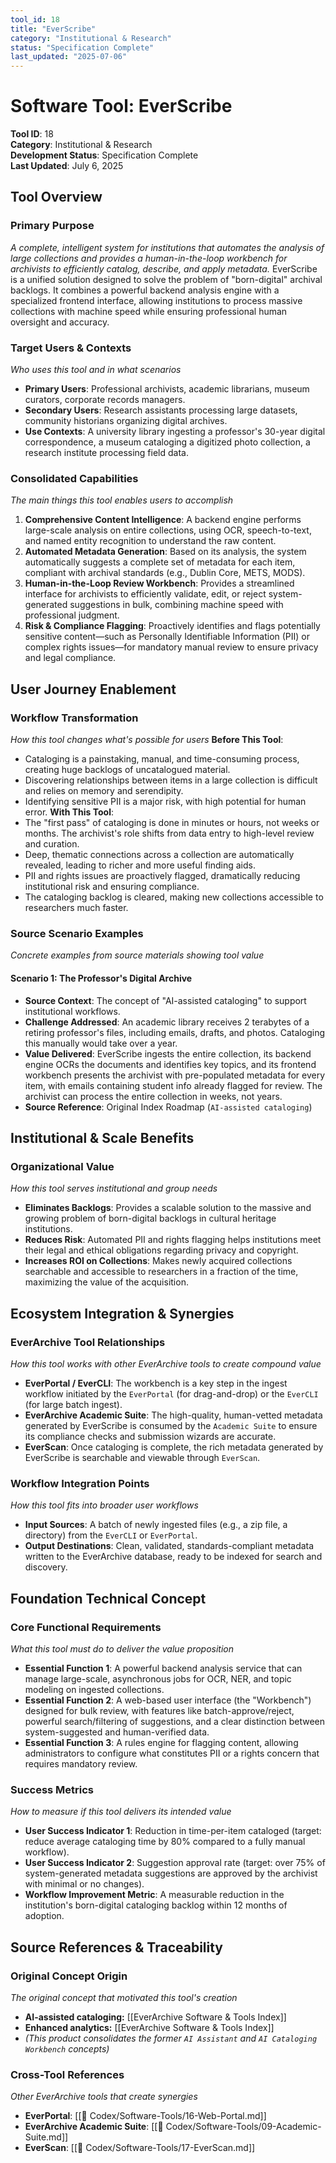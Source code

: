 ```yaml
---
tool_id: 18
title: "EverScribe"
category: "Institutional & Research"
status: "Specification Complete"
last_updated: "2025-07-06"
---
```

# Software Tool: EverScribe
**Tool ID**: 18  
**Category**: Institutional & Research  
**Development Status**: Specification Complete  
**Last Updated**: July 6, 2025
## Tool Overview
### Primary Purpose
*A complete, intelligent system for institutions that automates the analysis of large collections and provides a human-in-the-loop workbench for archivists to efficiently catalog, describe, and apply metadata.*
EverScribe is a unified solution designed to solve the problem of "born-digital" archival backlogs. It combines a powerful backend analysis engine with a specialized frontend interface, allowing institutions to process massive collections with machine speed while ensuring professional human oversight and accuracy.
### Target Users & Contexts
*Who uses this tool and in what scenarios*
- **Primary Users**: Professional archivists, academic librarians, museum curators, corporate records managers.
- **Secondary Users**: Research assistants processing large datasets, community historians organizing digital archives.
- **Use Contexts**: A university library ingesting a professor's 30-year digital correspondence, a museum cataloging a digitized photo collection, a research institute processing field data.
### Consolidated Capabilities
*The main things this tool enables users to accomplish*
1. **Comprehensive Content Intelligence**: A backend engine performs large-scale analysis on entire collections, using OCR, speech-to-text, and named entity recognition to understand the raw content.
2. **Automated Metadata Generation**: Based on its analysis, the system automatically suggests a complete set of metadata for each item, compliant with archival standards (e.g., Dublin Core, METS, MODS).
3. **Human-in-the-Loop Review Workbench**: Provides a streamlined interface for archivists to efficiently validate, edit, or reject system-generated suggestions in bulk, combining machine speed with professional judgment.
4. **Risk & Compliance Flagging**: Proactively identifies and flags potentially sensitive content—such as Personally Identifiable Information (PII) or complex rights issues—for mandatory manual review to ensure privacy and legal compliance.
## User Journey Enablement
### Workflow Transformation
*How this tool changes what's possible for users*
**Before This Tool**:
- Cataloging is a painstaking, manual, and time-consuming process, creating huge backlogs of uncatalogued material.
- Discovering relationships between items in a large collection is difficult and relies on memory and serendipity.
- Identifying sensitive PII is a major risk, with high potential for human error.
**With This Tool**:
- The "first pass" of cataloging is done in minutes or hours, not weeks or months. The archivist's role shifts from data entry to high-level review and curation.
- Deep, thematic connections across a collection are automatically revealed, leading to richer and more useful finding aids.
- PII and rights issues are proactively flagged, dramatically reducing institutional risk and ensuring compliance.
- The cataloging backlog is cleared, making new collections accessible to researchers much faster.
### Source Scenario Examples
*Concrete examples from source materials showing tool value*
#### **Scenario 1: The Professor's Digital Archive**
- **Source Context**: The concept of "AI-assisted cataloging" to support institutional workflows.
- **Challenge Addressed**: An academic library receives 2 terabytes of a retiring professor's files, including emails, drafts, and photos. Cataloging this manually would take over a year.
- **Value Delivered**: EverScribe ingests the entire collection, its backend engine OCRs the documents and identifies key topics, and its frontend workbench presents the archivist with pre-populated metadata for every item, with emails containing student info already flagged for review. The archivist can process the entire collection in weeks, not years.
- **Source Reference**: Original Index Roadmap (`AI-assisted cataloging`)
## Institutional & Scale Benefits
### Organizational Value
*How this tool serves institutional and group needs*
- **Eliminates Backlogs**: Provides a scalable solution to the massive and growing problem of born-digital backlogs in cultural heritage institutions.
- **Reduces Risk**: Automated PII and rights flagging helps institutions meet their legal and ethical obligations regarding privacy and copyright.
- **Increases ROI on Collections**: Makes newly acquired collections searchable and accessible to researchers in a fraction of the time, maximizing the value of the acquisition.
## Ecosystem Integration & Synergies
### EverArchive Tool Relationships
*How this tool works with other EverArchive tools to create compound value*
- **EverPortal / EverCLI**: The workbench is a key step in the ingest workflow initiated by the `EverPortal` (for drag-and-drop) or the `EverCLI` (for large batch ingest).
- **EverArchive Academic Suite**: The high-quality, human-vetted metadata generated by EverScribe is consumed by the `Academic Suite` to ensure its compliance checks and submission wizards are accurate.
- **EverScan**: Once cataloging is complete, the rich metadata generated by EverScribe is searchable and viewable through `EverScan`.
### Workflow Integration Points
*How this tool fits into broader user workflows*
- **Input Sources**: A batch of newly ingested files (e.g., a zip file, a directory) from the `EverCLI` or `EverPortal`.
- **Output Destinations**: Clean, validated, standards-compliant metadata written to the EverArchive database, ready to be indexed for search and discovery.
## Foundation Technical Concept
### Core Functional Requirements
*What this tool must do to deliver the value proposition*
- **Essential Function 1**: A powerful backend analysis service that can manage large-scale, asynchronous jobs for OCR, NER, and topic modeling on ingested collections.
- **Essential Function 2**: A web-based user interface (the "Workbench") designed for bulk review, with features like batch-approve/reject, powerful search/filtering of suggestions, and a clear distinction between system-suggested and human-verified data.
- **Essential Function 3**: A rules engine for flagging content, allowing administrators to configure what constitutes PII or a rights concern that requires mandatory review.
### Success Metrics
*How to measure if this tool delivers its intended value*
- **User Success Indicator 1**: Reduction in time-per-item cataloged (target: reduce average cataloging time by 80% compared to a fully manual workflow).
- **User Success Indicator 2**: Suggestion approval rate (target: over 75% of system-generated metadata suggestions are approved by the archivist with minimal or no changes).
- **Workflow Improvement Metric**: A measurable reduction in the institution's born-digital cataloging backlog within 12 months of adoption.
## Source References & Traceability
### Original Concept Origin
*The original concept that motivated this tool's creation*
- **AI-assisted cataloging:** [[EverArchive Software & Tools Index]]
- **Enhanced analytics:** [[EverArchive Software & Tools Index]]
- *(This product consolidates the former `AI Assistant` and `AI Cataloging Workbench` concepts)*
### Cross-Tool References
*Other EverArchive tools that create synergies*
- **EverPortal**: [[💎 Codex/Software-Tools/16-Web-Portal.md]]
- **EverArchive Academic Suite**: [[💎 Codex/Software-Tools/09-Academic-Suite.md]]
- **EverScan**: [[💎 Codex/Software-Tools/17-EverScan.md]]
